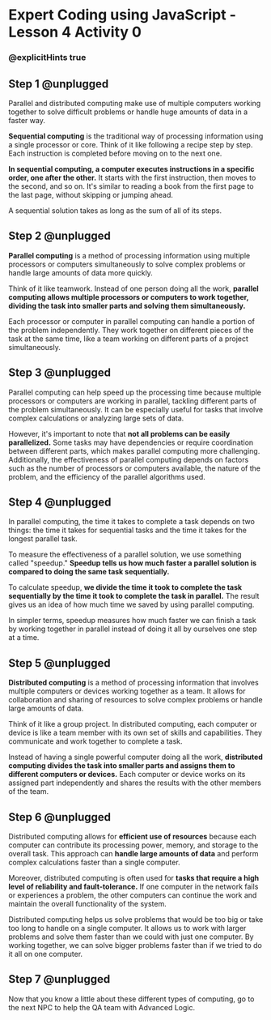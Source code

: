 # Expert Coding using JavaScript - Lesson 4 Activity 0
### @explicitHints true

## Step 1 @unplugged

Parallel and distributed computing make use of multiple computers working together to solve difficult problems or handle huge amounts of data in a faster way.

**Sequential computing** is the traditional way of processing information using a single processor or core. Think of it like following a recipe step by step. Each instruction is completed before moving on to the next one.

**In sequential computing, a computer executes instructions in a specific order, one after the other.** It starts with the first instruction, then moves to the second, and so on. It's similar to reading a book from the first page to the last page, without skipping or jumping ahead.

A sequential solution takes as long as the sum of all of its steps.

## Step 2 @unplugged

**Parallel computing** is a method of processing information using multiple processors or computers simultaneously to solve complex problems or handle large amounts of data more quickly.

Think of it like teamwork. Instead of one person doing all the work, **parallel computing allows multiple processors or computers to work together, dividing the task into smaller parts and solving them simultaneously.**

Each processor or computer in parallel computing can handle a portion of the problem independently. They work together on different pieces of the task at the same time, like a team working on different parts of a project simultaneously.

## Step 3 @unplugged

Parallel computing can help speed up the processing time because multiple processors or computers are working in parallel, tackling different parts of the problem simultaneously. It can be especially useful for tasks that involve complex calculations or analyzing large sets of data. 

However, it's important to note that **not all problems can be easily parallelized.** Some tasks may have dependencies or require coordination between different parts, which makes parallel computing more challenging. Additionally, the effectiveness of parallel computing depends on factors such as the number of processors or computers available, the nature of the problem, and the efficiency of the parallel algorithms used.

## Step 4 @unplugged
In parallel computing, the time it takes to complete a task depends on two things: the time it takes for sequential tasks and the time it takes for the longest parallel task.

To measure the effectiveness of a parallel solution, we use something called "speedup." **Speedup tells us how much faster a parallel solution is compared to doing the same task sequentially.**

To calculate speedup, **we divide the time it took to complete the task sequentially by the time it took to complete the task in parallel.** The result gives us an idea of how much time we saved by using parallel computing.

In simpler terms, speedup measures how much faster we can finish a task by working together in parallel instead of doing it all by ourselves one step at a time.

## Step 5 @unplugged

**Distributed computing** is a method of processing information that involves multiple computers or devices working together as a team. It allows for collaboration and sharing of resources to solve complex problems or handle large amounts of data.

Think of it like a group project. In distributed computing, each computer or device is like a team member with its own set of skills and capabilities. They communicate and work together to complete a task.

Instead of having a single powerful computer doing all the work, **distributed computing divides the task into smaller parts and assigns them to different computers or devices.** Each computer or device works on its assigned part independently and shares the results with the other members of the team.

## Step 6 @unplugged

Distributed computing allows for **efficient use of resources** because each computer can contribute its processing power, memory, and storage to the overall task. This approach can **handle large amounts of data** and perform complex calculations faster than a single computer.

Moreover, distributed computing is often used for **tasks that require a high level of reliability and fault-tolerance.** If one computer in the network fails or experiences a problem, the other computers can continue the work and maintain the overall functionality of the system.

Distributed computing helps us solve problems that would be too big or take too long to handle on a single computer. It allows us to work with larger problems and solve them faster than we could with just one computer. By working together, we can solve bigger problems faster than if we tried to do it all on one computer.

## Step 7 @unplugged

Now that you know a little about these different types of computing, go to the next NPC to help the QA team with Advanced Logic. 